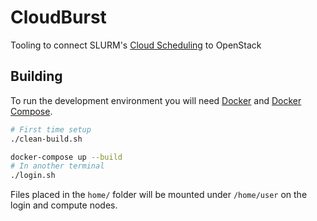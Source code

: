 # CloudBurst

Tooling to connect SLURM's [Cloud Scheduling](https://slurm.schedmd.com/elastic_computing.html) to OpenStack

## Building

To run the development environment you will need [Docker](https://docs.docker.com/engine/install/#server) and [Docker Compose](https://docs.docker.com/compose/install/).

```sh
# First time setup
./clean-build.sh

docker-compose up --build
# In another terminal
./login.sh
```

Files placed in the `home/` folder will be mounted under `/home/user` on the login and compute nodes.
